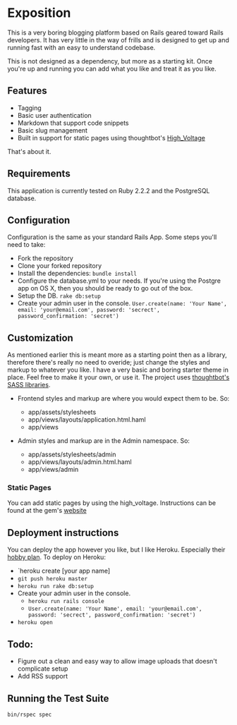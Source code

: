 Exposition
===========

This is a very boring blogging platform based on Rails geared toward Rails developers. It has very little in the way of frills and is designed to get up and running fast with an easy to understand codebase.

This is not designed as a dependency, but more as a starting kit. Once you're up and running you can add what you like and treat it as you like.

Features
--------

* Tagging
* Basic user authentication
* Markdown that support code snippets
* Basic slug management
* Built in support for static pages using thoughtbot's [High_Voltage](http://thoughtbot.github.io/high_voltage/ "High Voltage")

That's about it.

Requirements
------------

This application is currently tested on Ruby 2.2.2 and the PostgreSQL database.

Configuration
-------------

Configuration is the same as your standard Rails App. Some steps you'll need to take:

* Fork the repository
* Clone your forked repository
* Install the dependencies: `bundle install`
* Configure the database.yml to your needs. If you're using the Postgre app on OS X, then you should be ready to go out of the box.
* Setup the DB. `rake db:setup`
* Create your admin user in the console. `User.create(name: 'Your Name', email: 'your@email.com', password: 'secrect', password_confirmation: 'secret')`

Customization
-------------

As mentioned earlier this is meant more as a starting point then as a library, therefore there's really no need to overide; just change the styles and markup to whatever you like. I have a very basic and boring starter theme in place. Feel free to make it your own, or use it. The project uses [thoughtbot's SASS libraries](http://bourbon.io/ "Bourbon").

* Frontend styles and markup are where you would expect them to be. So:
  * app/assets/stylesheets
  * app/views/layouts/application.html.haml
  * app/views

* Admin styles and markup are in the Admin namespace. So:
  * app/assets/stylesheets/admin
  * app/views/layouts/admin.html.haml
  * app/views/admin

### Static Pages
You can add static pages by using the high_voltage. Instructions can be found at the gem's [website](http://thoughtbot.github.io/high_voltage/ "High Voltage")

Deployment instructions
-----------------------

You can deploy the app however you like, but I like Heroku. Especially their [hobby plan](https://www.heroku.com/pricing "Heroku Pricing"). To deploy on Heroku:

* `heroku create [your app name]
* `git push heroku master`
* `heroku run rake db:setup`
* Create your admin user in the console.
  * `heroku run rails console`
  * `User.create(name: 'Your Name', email: 'your@email.com', password: 'secrect', password_confirmation: 'secret')`
* `heroku open`

Todo:
-----

* Figure out a clean and easy way to allow image uploads that doesn't complicate setup
* Add RSS support

Running the Test Suite
----------------------

`bin/rspec spec`

